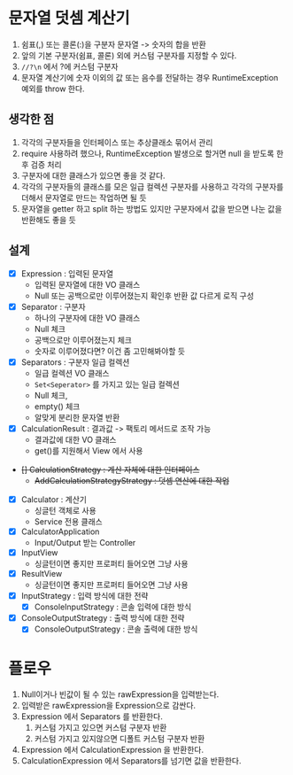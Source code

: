 # 문자열 덧셈 계산기

1. 쉼표(,) 또는 콜론(:)을 구분자 문자열 -> 숫자의 합을 반환
2. 앞의 기본 구분자(쉼표, 콜론) 외에 커스텀 구분자를 지정할 수 있다. 
3. `//?\n` 에서 ?에 커스텀 구분자
4. 문자열 계산기에 숫자 이외의 값 또는 음수를 전달하는 경우 RuntimeException 예외를 throw 한다.

## 생각한 점

1. 각각의 구분자들을 인터페이스 또는 추상클래소 묶어서 관리 
2. require 사용하려 했으나, RuntimeException 발생으로 할거면 null 을 받도록 한 후 검증 처리 
3. 구분자에 대한 클래스가 있으면 좋을 것 같다. 
4. 각각의 구분자들의 클래스를 모은 일급 컬렉션 구분자를 사용하고 각각의 구분자를 더해서 문자열로 만드는 작업하면 될 듯 
5. 문자열을 getter 하고 split 하는 방법도 있지만 구분자에서 값을 받으면 나눈 값을 반환해도 좋을 듯  
  
## 설계      
* [x] Expression : 입력된 문자열      
  * 입력된 문자열에 대한 VO 클래스 
  * Null 또는 공백으로만 이루어졌는지 확인후 반환 값 다르게 로직 구성
* [x] Separator : 구분자
  * 하나의 구분자에 대한 VO 클래스
  * Null 체크
  * 공백으로만 이루어졌는지 체크
  * 숫자로 이루어졌다면? 이건 좀 고민해봐야할 듯 
* [x] Separators : 구분자 일급 컬렉션
  * 일급 컬렉션 VO 클래스 
  * `Set<Seperator>` 를 가지고 있는 일급 컬렉션
  * Null 체크, 
  * empty() 체크 
  * 알맞게 분리한 문자열 반환 
* [x] CalculationResult : 결과값 -> 팩토리 메서드로 조작 가능      
  * 결과값에 대한 VO 클래스
  * get()를 지원해서 View 에서 사용
* ~~[] CalculationStrategy : 계산 자체에 대한 인터페이스~~   
  * ~~AddCalculationStrategyStrategy : 덧셈 연산에 대한 작업~~ 
* [x] Calculator : 계산기
  * 싱글턴 객체로 사용 
  * Service 전용 클래스 
* [x] CalculatorApplication  
  * Input/Output 받는 Controller     
* [x] InputView   
  * 싱글턴이면 좋지만 프로퍼티 들어오면 그냥 사용  
* [x] ResultView  
  * 싱글턴이면 좋지만 프로퍼티 들어오면 그냥 사용  
* [x] InputStrategy : 입력 방식에 대한 전략    
    * [x] ConsoleInputStrategy : 콘솔 입력에 대한 방식   
* [x] ConsoleOutputStrategy : 출력 방식에 대한 전략    
    * [x] ConsoleOutputStrategy : 콘솔 출력에 대한 방식
  
# 플로우 

1. Null이거나 빈값이 될 수 있는 rawExpression을 입력받는다.  
2. 입력받은 rawExpression을 Expression으로 감싼다.  
3. Expression 에서 Separators 를 반환한다.  
    1. 커스텀 가지고 있으면 커스텀 구분자 반환   
    2. 커스텀 가지고 있지않으면 디폴트 커스텀 구분자 반환 
4. Expression 에서 CalculationExpression 을 반환한다.  
5. CalculationExpression 에서 Separators를 넘기면 값을 반환한다.
